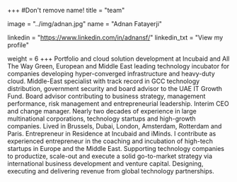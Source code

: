 +++
#Don't remove name!
title = "team"

image = "../img/adnan.jpg"
name = "Adnan Fatayerji"

linkedin = "https://www.linkedin.com/in/adnansf/"
linkedin_txt = "View my profile"

weight = 6
+++
Portfolio and cloud solution development at Incubaid and All The Way Green, European and Middle East leading technology incubator for companies developing hyper-converged infrastructure and heavy-duty cloud. Middle-East specialist with track record in GCC technology distribution, government security and board advisor to the UAE IT Growth Fund. Board advisor contributing to business strategy, management performance, risk management and entrepreneurial leadership. Interim CEO and change manager. Nearly two decades of experience in large multinational corporations, technology startups and high-growth companies. Lived in Brussels, Dubai, London, Amsterdam, Rotterdam and Paris. Entrepreneur in Residence at Incubaid and iMinds. I contribute as experienced entrepreneur in the coaching and incubation of high-tech startups in Europe and the Middle East. Supporting technology companies to productize, scale-out and execute a solid go-to-market strategy via international business development and venture capital. Designing, executing and delivering revenue from global technology partnerships. 

